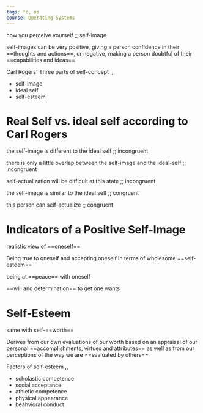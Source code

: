 ```yaml
---
tags: fc, os
course: Operating Systems
---
```


how you perceive yourself ;; self-image

self-images can be very positive, giving a person confidence in their ==thoughts and actions==, or negative, making a person doubtful of their ==capabilities and ideas==

Carl Rogers' Three parts of self-concept
,,
- self-image
- ideal self
- self-esteem

# Real Self vs. ideal self according to Carl Rogers

the self-image is different to the ideal self ;; incongruent

there is only a little overlap between the self-image and the ideal-self ;; incongruent

self-actualization will be difficult at this state ;; incongruent

the self-image is similar to the ideal self ;; congruent

this person can self-actualize ;; congruent

# Indicators of a Positive Self-Image

realistic view of ==oneself==

Being true to oneself and accepting oneself in terms of wholesome ==self-esteem==

being at ==peace== with oneself

==will and determination== to get one wants

# Self-Esteem

same with self-==worth==

Derives from our own evaluations of our worth based on an appraisal of our personal ==accomplishments, virtues and attributes== as well as from our perceptions of the way we are ==evaluated by others==

Factors of self-esteem
,,
- scholastic competence
- social acceptance
- athletic competence
- physical appearance
- beahvioral conduct

